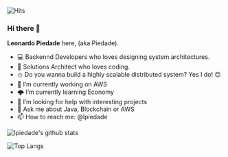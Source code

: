 ![Hits](https://hits.seeyoufarm.com/api/count/incr/badge.svg?url=https%3A%2F%2Fgithub.com%2Flpiedade&count_bg=%2379C83D&title_bg=%23555555&icon=&icon_color=%23E7E7E7&title=hits&edge_flat=false)

### Hi there 👋


**Leonardo Piedade** here, (aka Piedade).

- 💻 Backennd Developers who loves designing system architectures.
- 🚀 Solutions Architect who loves coding.
- ⛄ Do you wanna build a highly scalable distributed system? Yes I do! :blush:
- 🔭 I’m currently working on AWS
- 🌩️ I’m currently learning Economy
- 🤔 I’m looking for help with interesting projects
- 💬 Ask me about Java, Blockchain or AWS
- 📫 How to reach me: @lpiedade

![lpiedade's github stats](https://github-readme-stats.vercel.app/api?username=lpiedade&count_private=true&show_icons=true&theme=merko)

![Top Langs](https://github-readme-stats.vercel.app/api/top-langs/?username=lpiedade&layout=compact)

